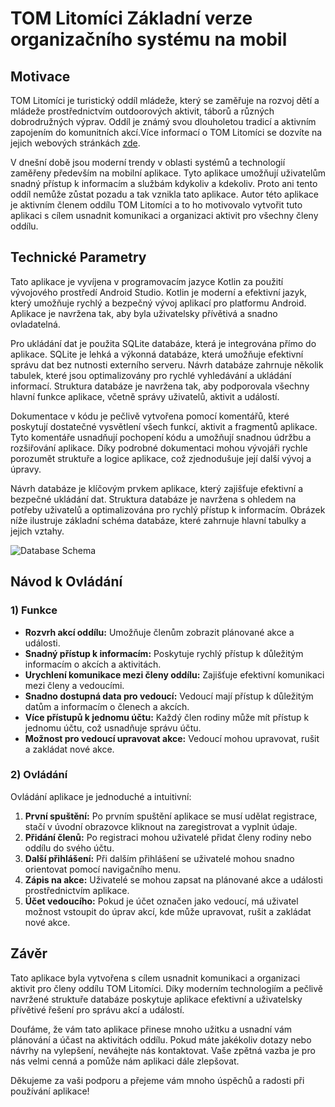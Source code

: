 <!DOCTYPE html>
<html lang="cs">
<head>
    <meta charset="UTF-8">
    <meta name="viewport" content="width=device-width, initial-scale=1.0">
    <title>Název Aplikace</title>
</head>
<body>

<h1>TOM Litomíci Základní verze organizačního systému na mobil </h1>

<h2>Motivace</h2>
<p>
    TOM Litomíci je turistický oddíl mládeže, který se zaměřuje na rozvoj dětí a mládeže prostřednictvím outdoorových aktivit, táborů a různých dobrodružných výprav. Oddíl je známý svou dlouholetou tradicí a aktivním zapojením do komunitních akcí.Více informací o TOM Litomíci se dozvíte na jejich webových stránkách <a href="https://www.litomici.euweb.cz">zde</a>.
</p>
<p>
    V dnešní době jsou moderní trendy v oblasti systémů a technologií zaměřeny především na mobilní aplikace. Tyto aplikace umožňují uživatelům snadný přístup k informacím a službám kdykoliv a kdekoliv. Proto ani tento oddíl nemůže zůstat pozadu a tak vznikla tato aplikace. Autor této aplikace je aktivním členem oddílu TOM Litomíci a to ho motivovalo vytvořit tuto aplikaci s cílem usnadnit komunikaci a organizaci aktivit pro všechny členy oddílu. 
</p>
<h2>Technické Parametry</h2>
<p>
    Tato aplikace je vyvíjena v programovacím jazyce Kotlin za použití vývojového prostředí Android Studio. Kotlin je moderní a efektivní jazyk, který umožňuje rychlý a bezpečný vývoj aplikací pro platformu Android. Aplikace je navržena tak, aby byla uživatelsky přívětivá a snadno ovladatelná.
</p>
<p>
    Pro ukládání dat je použita SQLite databáze, která je integrována přímo do aplikace. SQLite je lehká a výkonná databáze, která umožňuje efektivní správu dat bez nutnosti externího serveru. Návrh databáze zahrnuje několik tabulek, které jsou optimalizovány pro rychlé vyhledávání a ukládání informací. Struktura databáze je navržena tak, aby podporovala všechny hlavní funkce aplikace, včetně správy uživatelů, aktivit a událostí.
</p>
<p>
    Dokumentace v kódu je pečlivě vytvořena pomocí komentářů, které poskytují dostatečné vysvětlení všech funkcí, aktivit a fragmentů aplikace. Tyto komentáře usnadňují pochopení kódu a umožňují snadnou údržbu a rozšiřování aplikace. Díky podrobné dokumentaci mohou vývojáři rychle porozumět struktuře a logice aplikace, což zjednodušuje její další vývoj a úpravy.
</p>
<p>
    Návrh databáze je klíčovým prvkem aplikace, který zajišťuje efektivní a bezpečné ukládání dat. Struktura databáze je navržena s ohledem na potřeby uživatelů a optimalizována pro rychlý přístup k informacím. Obrázek níže ilustruje základní schéma databáze, které zahrnuje hlavní tabulky a jejich vztahy.
</p>
<img src="main/dbScheme.png" alt="Database Schema">
<h2>Návod k Ovládání</h2>

<h3>1) Funkce</h3>
<ul>
    <li><strong>Rozvrh akcí oddílu:</strong> Umožňuje členům zobrazit plánované akce a události.</li>
    <li><strong>Snadný přístup k informacím:</strong> Poskytuje rychlý přístup k důležitým informacím o akcích a aktivitách.</li>
    <li><strong>Urychlení komunikace mezi členy oddílu:</strong> Zajišťuje efektivní komunikaci mezi členy a vedoucími.</li>
    <li><strong>Snadno dostupná data pro vedoucí:</strong> Vedoucí mají přístup k důležitým datům a informacím o členech a akcích.</li>
    <li><strong>Více přístupů k jednomu účtu:</strong> Každý člen rodiny může mít přístup k jednomu účtu, což usnadňuje správu účtu.</li>
    <li><strong>Možnost pro vedoucí upravovat akce:</strong> Vedoucí mohou upravovat, rušit a zakládat nové akce.</li>
</ul>

<h3>2) Ovládání</h3>
<p>
    Ovládání aplikace je jednoduché a intuitivní:
</p>
<ol>
    <li><strong>První spuštění:</strong> Po prvním spuštění aplikace se musí udělat registrace, stačí v úvodní obrazovce kliknout na zaregistrovat a vyplnit údaje.</li>
    <li><strong>Přidání členů:</strong> Po registraci mohou uživatelé přidat členy rodiny nebo oddílu do svého účtu.</li>
    <li><strong>Další přihlášení:</strong> Při dalším přihlášení se uživatelé mohou snadno orientovat pomocí navigačního menu.</li>
    <li><strong>Zápis na akce:</strong> Uživatelé se mohou zapsat na plánované akce a události prostřednictvím aplikace.</li>
    <li><strong>Účet vedoucího:</strong> Pokud je účet označen jako vedoucí, má uživatel možnost vstoupit do úprav akcí, kde může upravovat, rušit a zakládat nové akce.</li>
</ol>
<h2>Závěr</h2>
<p>
    Tato aplikace byla vytvořena s cílem usnadnit komunikaci a organizaci aktivit pro členy oddílu TOM Litomíci. Díky moderním technologiím a pečlivě navržené struktuře databáze poskytuje aplikace efektivní a uživatelsky přívětivé řešení pro správu akcí a událostí.
</p>
<p>
    Doufáme, že vám tato aplikace přinese mnoho užitku a usnadní vám plánování a účast na aktivitách oddílu. Pokud máte jakékoliv dotazy nebo návrhy na vylepšení, neváhejte nás kontaktovat. Vaše zpětná vazba je pro nás velmi cenná a pomůže nám aplikaci dále zlepšovat.
</p>
<p>
    Děkujeme za vaši podporu a přejeme vám mnoho úspěchů a radosti při používání aplikace!
</p>
</body>
</html>
